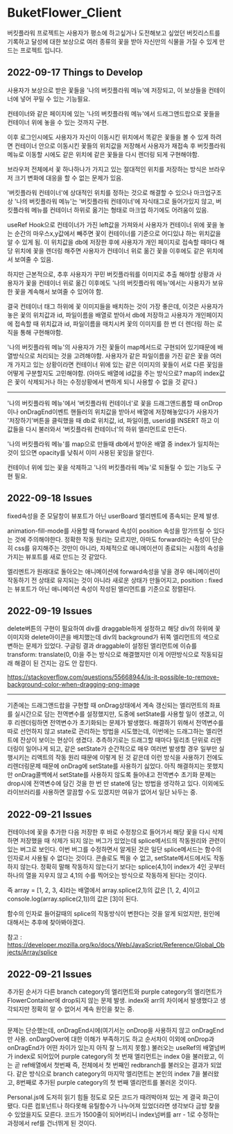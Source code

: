 # BuketFlower_Client

버킷플라워 프로젝트는 사용자가 평소에 하고싶거나 도전해보고 싶었던 버킷리스트를 기록하고
달성에 대한 보상으로 여러 종류의 꽃을 받아 자신만의 식물을 가질 수 있게 만드는 프로젝트 입니다.

## 2022-09-17 Things to Develop

사용자가 보상으로 받은 꽃들을 '나의 버킷플라워 메뉴'에 저장되고, 이 보상들을 컨테이너에 넣어 꾸밀 수 있는 기능필요.

컨테이너와 같은 페이지에 있는 '나의 버킷플라워 메뉴'에서 드래그앤드랍으로 꽃들을 컨테이너 위에 놓을 수 있는 것까지 구현.

이후 로그인시에도 사용자가 자신이 이동시킨 위치에서 똑같은 꽃들을 볼 수 있게 하려면 컨테이너 안으로 이동시킨 꽃들의 위치값을 저장해서 사용자가 재접속 후 버킷플라워 메뉴로 이동할 시에도 같은 위치에 같은 꽃들을 다시 렌더링 되게 구현해야함.

브라우저 전체에서 꽃 하나하나가 가지고 있는 절대적인 위치를 저장하는 방식은 브라우저 크기 변화에 대응을 할 수 없는 문제가 있음.

'버킷플라워 컨테이너'에 상대적인 위치를 정하는 것으로 해결할 수 있으나 마크업구조상 '나의 버킷플라워 메뉴'는 '버킷플라워 컨테이너'에 자식태그로 들어가있지 않고, 버킷플라워 메뉴를 컨테이너 하위로 옮기는 형태로 마크업 하기에도 어려움이 있음.

useRef Hook으로 컨테이너가 가진 left값을 가져와서 사용자가 컨테이너 위에 꽃을 놓는 순간의 마우스x,y값에서 빼주면 꽃이 컨테이너를 기준으로 어디있냐 하는 위치값을 알 수 있게 됨. 이 위치값을 db에 저장한 후에 사용자가 개인 페이지로 접속할 때마다 해당 위치에 꽃을 렌더링 해주면 사용자가 컨테이너 위로 옮긴 꽃을 이후에도 같은 위치에서 보여줄 수 있음.

하지만 근본적으로, 추후 사용자가 꾸민 버킷플라워를 이미지로 추출 해야할 상황과 사용자가 꽃을 컨테이너 위로 옮긴 이후에도 '나의 버킷플라워 메뉴'에서는 사용자가 보유한 꽃을 계속해서 보여줄 수 있어야 함.

결국 컨테이너 태그 하위에 꽃 이미지들을 배치하는 것이 가장 좋은데, 이것은 사용자가 놓은 꽃의 위치값과 id, 파일이름을 배열로 받아서 db에 저장하고 사용자가 개인페이지에 접속할 때 위치값과 id, 파일이름을 매치시켜 꽃의 이미지를 한 번 더 렌더링 하는 로직을 통해 구현해야함.

'나의 버킷플라워 메뉴'의 사용자가 가진 꽃들이 map메서드로 구현되어 있기때문에 배열방식으로 처리되는 것을 고려해야함.
사용자가 같은 파일이름을 가진 같은 꽃을 여러개 가지고 있는 상황이라면 컨테이너 위에 있는 같은 이미지의 꽃들이 서로 다른 꽃임을 어떻게 구분할지도 고민해야함. (아마도 배열에 id값을 주는 방식으로? map의 index값은 꽃이 삭제되거나 하는 수정상황에서 변하게 되니 사용할 수 없을 것 같다.)

---

'나의 버킷플라워 메뉴'에서 '버킷플라워 컨테이너'로 꽃을 드래그앤드롭할 때 onDrop이나 onDragEnd이벤트 핸들러의 위치값을 받아서 배열에 저장해놓았다가 사용자가 '저장하기'버튼을 클릭했을 때 db로 위치값, id, 파일이름, userid를 INSERT 하고 이 값들을 다시 불러와서 '버킷플라워 컨테이너'의 하위 엘리먼트로 만든다.

'나의 버킷플라워 메뉴'를 map으로 만들때 db에서 받아온 배열 중 index가 일치하는 것이 있으면 opacity를 낮춰서 이미 사용된 꽃임을 알린다.

컨테이너 위에 있는 꽃을 삭제하고 '나의 버킷플라워 메뉴'로 되돌릴 수 있는 기능도 구현 필요.

## 2022-09-18 Issues

fixed속성을 준 모달창이 뷰포트가 아닌 userBoard 엘리멘트에 종속되는 문제 발생.

animation-fill-mode를 사용할 때 forward 속성이 position 속성을 망가뜨릴 수 있다는 것에 주의해야한다.
정확한 작동 원리는 모르지만, 아마도 forward라는 속성이 단순히 css를 유지해주는 것만이 아니라, 자체적으로 애니메이션이 종료되는 시점의 속성을 가지는 뷰포트를 새로 만드는 것 같았다.

엘리멘트가 원래대로 돌아오는 애니메이션에 forward속성을 넣을 경우 애니메이션이 작동하기 전 상태로 유지되는 것이 아니라 새로운 상태가 만들어지고, position : fixed는 뷰포트가 아닌 애니메이션 속성이 작성된 엘리먼트를 기준으로 정렬된다.

## 2022-09-19 Issues

delete버튼의 구현이 필요하여 div를 draggable하게 설정하고 해당 div의 하위에 꽃이미지와 delete아이콘을 배치했는데 div의 background가 뒤쪽 엘리먼트의 색으로 변하는 문제가 있었다. 구글링 결과 draggable이 설정된 엘리먼트에 이슈를 transform: translate(0, 0)을 주는 방식으로 해결했지만 이게 어떤방식으로 작동되길래 해결이 된 건지는 감도 안 잡힌다.

https://stackoverflow.com/questions/55668944/is-it-possible-to-remove-background-color-when-dragging-png-image

---

기존에는 드래그앤드랍을 구현할 때 onDrag상태에서 계속 갱신되는 엘리먼트의 좌표를 실시간으로 담는 전역변수를 설정했지만, 도중에 setState를 사용할 일이 생겼고, 이후 리렌더링하면 전역변수가 초기화되는 문제가 발생했다. 해결하기 위해서 전역변수를 따로 선언하지 않고 state로 관리하는 방법을 시도했는데, 이번에는 드래그하는 엘리먼트에 잔상이 보이는 현상이 생겼다. 추측하기로는 드래그할 때마다 밀리초 단위로 리렌더링이 일어나게 되고, 같은 setState가 순간적으로 매우 여러번 발생할 경우 일부만 실행시키는 리액트의 작동 원리 때문에 이렇게 된 것 같은데 이런 방식을 사용하기 전에도 리렌더링문제 때문에 onDrag에 setState를 사용하기 싫었다. 아직 해결하지는 못했지만 onDrag콜백에서 setState를 사용하지 않도록 들어내고 전역변수 초기화 문제는 drop시에 전역변수에 담긴 것을 한 번 만 state에 담는 방법을 생각하고 있다. 이외에도 라이브러리를 사용하면 깔끔할 수도 있겠지만 여유가 없어서 일단 놔두는 중.

## 2022-09-21 Issues

컨테이너에 꽃을 추가한 다음 저장한 후 바로 수정창으로 들어가서 해당 꽃을 다시 삭제하면 저장했을 때 삭제가 되지 않는 버그가 있었는데 splice메서드의 작동원리와 관련이 있는 버그로 보인다. 이번 버그를 수정하면서 알게된 것은 일단 splice메서드는 함수의 인자로서 사용될 수 없다는 것이다. 콘솔로도 찍을 수 없고, setState메서드에서도 작동하지 않는다. 정확히 말해 작동하지 않는다기 보다는 splice(4,1)이 index가 4인 곳부터 하나의 열을 지우지 않고 4,1의 수를 찍어오는 방식으로 작동하게 된다는 것이다.

즉 array = [1, 2, 3, 4]라는 배열에서
array.splice(2,1)의 값은 [1, 2, 4]이고
console.log(array.splice(2,1))의 값은 [3]이 된다.

함수의 인자로 들어갈때의 splice의 작동방식이 변한다는 것을 알게 되었지만, 원인에 대해서는 추후에 찾아봐야겠다.

참고 : https://developer.mozilla.org/ko/docs/Web/JavaScript/Reference/Global_Objects/Array/splice

## 2022-09-21 Issues

추가된 순서가 다른 branch category의 엘리먼트와 purple category의 엘리먼트가 FlowerContainer에 drop되지 않는 문제 발생. index와 arr의 차이에서 발생했다고 생각되지만 정확히 알 수 없어서 계속 원인을 찾는 중.

---

문제는 단순했는데, onDragEnd시에(여기서는 onDrop을 사용하지 않고 onDragEnd만 사용. onDargOver에 대한 이해가 부족하기도 하고 순서차이 이외에 onDrop과 onDragEnd가 어떤 차이가 있는지 아직 잘 느끼지 못함.) 불러오는 useRef의 배열넘버가 index로 되어있어 purple category의 첫 번재 엘리먼트는 index 0을 불러왔고, 이는 곧 ref배열에서 첫번째 즉, 전체에서 첫 번째인 redbranch를 불러오는 결과가 되었다. 같은 방식으로 branch category의 마지막 엘리먼트는 본인의 index 7을 불러왔고, 8번째로 추가된 purple category의 첫 번째 엘리먼트를 불러온 것이다.

Personal.js에 도저히 읽기 힘들 정도로 모든 코드가 때려박아져 있는 게 결국 화근이 됐다. 다른 컴포넌트나 하다못해 유틸함수가 나누어져 있었더라면 생각보다 금방 찾을 수 있었을지도 모른다. 코드가 1500줄이 되어버리니 index넘버를 arr - 1로 수정하는 과정에서 ref를 건너뛰게 된 것이다.
